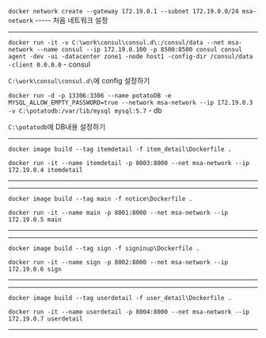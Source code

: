 `docker network create --gateway 172.19.0.1 --subnet 172.19.0.0/24 msa-network`  ----- 처음 네트워크 설정

---------------------

`docker run -it -v C:\work\consul\consul.d\:/consul/data --net msa-network --name consul --ip 172.19.0.100 -p 8500:8500 consul consul agent -dev -ui -datacenter zone1 -node host1 -config-dir /consul/data -client 0.0.0.0` - consul

`C:\work\consul\consul.d\`에 config 설정하기

`docker run -d -p 13306:3306 --name potatoDB -e MYSQL_ALLOW_EMPTY_PASSWORD=true --network msa-network --ip 172.19.0.3 -v C:\potatodb:/var/lib/mysql mysql:5.7` - db

`C:\potatodb`에 DB내용 설정하기

--------------------------------------------------------------------------------------------

`docker image build --tag itemdetail -f item_detail\Dockerfile .`

`docker run -it --name itemdetail -p 8003:8000 --net msa-network --ip 172.19.0.4 itemdetail`

-------------

--------------------------------------------------------------------------------------------

`docker image build --tag main -f notice\Dockerfile .`

`docker run -it --name main -p 8001:8000 --net msa-network --ip 172.19.0.5 main`

-------------

--------------------------------------------------------------------------------------------

`docker image build --tag sign -f signinup\Dockerfile .`

`docker run -it --name sign -p 8002:8000 --net msa-network --ip 172.19.0.6 sign`

-------------

--------------------------------------------------------------------------------------------

`docker image build --tag userdetail -f user_detail\Dockerfile .`

`docker run -it --name userdetail -p 8004:8000 --net msa-network --ip 172.19.0.7 userdetail`

-------------